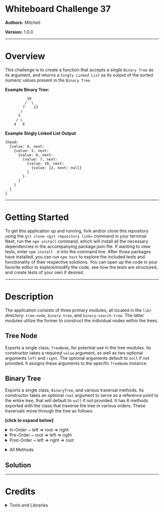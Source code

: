 # Whiteboard Challenge 37

**Authors:** Mitchell

**Version:** 1.0.0

***
# Overview
This challenge is to create a function that accepts a single `Binary Tree` as its argument, and returns a `Singly Linked List` as its output of the sorted numeric values present in the `Binary Tree`.

**Example Binary Tree:**
```
          10
         /  \
        7    13
       /     
      5
     / \
    4   6
```
**Example Singly Linked List Output**
```
{head: 
  {value: 4, next: 
    {value: 5, next:
      {value: 6, next:
        {value: 7, next:
          {value: 10, next:
            {value: 13, next: null}
          }
        }
      }
    }
  }
} 
```

***
# Getting Started
To get this application up and running, fork and/or clone this repository using the `git clone <git repository link>` command in your terminal. Next, run the `npm install` command, which will install all the necessary dependencies in the accompanying package.json file. If wanting to view tests, enter `npm install -D` into the command line. After those packages have installed, you can run `npm test` to explore the included tests and functionality of their respective solutions. You can open up the code in your favorite editor to explore/modify the code, see how the tests are structured, and create tests of your own if desired.

***
# Description
The application consists of three primary modules, all located in the `lib/` directory: `tree-node`, `binary-tree`, and `binary-search-tree`. The latter modules utilize the former to construct the individual nodes within the trees.

## Tree Node
Exports a single class, `TreeNode`, for potential use in the tree modules. Its constructor takes a required `value` argument, as well as two optional arguments `left` and `right`. The optional arguments default to `null` if not provided. It assigns these arguments to the specific `TreeNode` instance.

## Binary Tree
Exports a single class, `BinaryTree`, and various traversal methods. Its constructor takes an optional `root` argument to serve as a reference point to the entire tree, that will default to `null` if not provided. It has 6 methods exported with the class that traverse the tree in various orders. These traversals move through the tree as follows:

**[click to expand below]**

<details>
  <summary>In-Order ~ left => root => right</summary>

  * **`inOrderTraversal()`** Expects no arguments and checks for whether there is a root to the tree or not. If not, the function will return `null`. It declares a variable `resIn` to hold a record of the values in the order they were visited while traversing, to provide similar functionality as console logging each value. It calls `_inOrderTraversal(this.root, resIn)` passing it for use in the function. The function then returns the value of `resIn` as output.
  * **`_inOrderTraversal(root, res)`** Expects two arguments: `root` that represents the root of the tree to traverse, and `res` which represents an array to track the values of the tree while traversing in the order they were visited. This function operates recursively, with the breaking condition of `root` being `null`, which returns `null`. It calls itself recursively and passes `(root.left, res)` as arguments, then pushes `root.value` to res, and then calls itself recursively and passes `(root.right, res)` as arguments. This traverses the tree and tracks values in the order specified above. 
</details>

<details>
  <summary>Pre-Order ~ root => left => right</summary>

  * **`preOrderTraversal()`** Expects no arguments and checks for whether there is a root to the tree or not. If not, the function will return `null`. It declares a variable `resIn` to hold a record of the values in the order they were visited while traversing, to provide similar functionality as console logging each value. It calls `_preOrderTraversal(this.root, resIn)` passing it for use in the function. The function then returns the value of `resIn` as output.
  * **`_preOrderTraversal(root, res)`** Expects two arguments: `root` that represents the root of the tree to traverse, and `res` which represents an array to track the values of the tree while traversing in the order they were visited. This function operates recursively, with the breaking condition of `root` being `null`, which returns `null`. It pushes `root.value` to res, then calls itself recursively and passes `(root.left, res)` as arguments, and then calls itself recursively and passes `(root.right, res)` as arguments. This traverses the tree and tracks values in the order specified above. 
</details>

<details>
  <summary>Post-Order ~ left => right => root</summary>
  
  * **`postOrderTraversal()`** Expects no arguments and checks for whether there is a root to the tree or not. If not, the function will return `null`. It declares a variable `resIn` to hold a record of the values in the order they were visited while traversing, to provide similar functionality as console logging each value. It calls `_postOrderTraversal(this.root, resIn)` passing it for use in the function. The function then returns the value of `resIn` as output.
  * **`_postOrderTraversal(root, res)`** Expects two arguments: `root` that represents the root of the tree to traverse, and `res` which represents an array to track the values of the tree while traversing in the order they were visited. This function operates recursively, with the breaking condition of `root` being `null`, which returns `null`. It calls itself recursively and passes `(root.left, res)` as arguments, then calls itself recursively and passes `(root.right, res)` as arguments, and then pushes `root.value` to res. This traverses the tree and tracks values in the order specified above.
</details>

**<details>**
  <summary>All Methods</summary>

  * **`inOrderTraversal()`** Expects no arguments and checks for whether there is a root to the tree or not. If not, the function will return `null`. It declares a variable `resIn` to hold a record of the values in the order they were visited while traversing, to provide similar functionality as console logging each value. It calls `_inOrderTraversal(this.root, resIn)` passing it for use in the function. The function then returns the value of `resIn` as output.
  * **`_inOrderTraversal(root, res)`** Expects two arguments: `root` that represents the root of the tree to traverse, and `res` which represents an array to track the values of the tree while traversing in the order they were visited. This function operates recursively, with the breaking condition of `root` being `null`, which returns `null`. It calls itself recursively and passes `(root.left, res)` as arguments, then pushes `root.value` to res, and then calls itself recursively and passes `(root.right, res)` as arguments. This traverses the tree and tracks values in the order specified above. 
  * **`preOrderTraversal()`** Expects no arguments and checks for whether there is a root to the tree or not. If not, the function will return `null`. It declares a variable `resIn` to hold a record of the values in the order they were visited while traversing, to provide similar functionality as console logging each value. It calls `_preOrderTraversal(this.root, resIn)` passing it for use in the function. The function then returns the value of `resIn` as output.
  * **`_preOrderTraversal(root, res)`** Expects two arguments: `root` that represents the root of the tree to traverse, and `res` which represents an array to track the values of the tree while traversing in the order they were visited. This function operates recursively, with the breaking condition of `root` being `null`, which returns `null`. It pushes `root.value` to res, then calls itself recursively and passes `(root.left, res)` as arguments, and then calls itself recursively and passes `(root.right, res)` as arguments. This traverses the tree and tracks values in the order specified above. 
  * **`postOrderTraversal()`** Expects no arguments and checks for whether there is a root to the tree or not. If not, the function will return `null`. It declares a variable `resIn` to hold a record of the values in the order they were visited while traversing, to provide similar functionality as console logging each value. It calls `_postOrderTraversal(this.root, resIn)` passing it for use in the function. The function then returns the value of `resIn` as output.
  * **`_postOrderTraversal(root, res)`** Expects two arguments: `root` that represents the root of the tree to traverse, and `res` which represents an array to track the values of the tree while traversing in the order they were visited. This function operates recursively, with the breaking condition of `root` being `null`, which returns `null`. It calls itself recursively and passes `(root.left, res)` as arguments, then calls itself recursively and passes `(root.right, res)` as arguments, and then pushes `root.value` to res. This traverses the tree and tracks values in the order specified above.
</details>

## Solution

***
# Credits 
**<details>**
  <summary>Tools and Libraries</summary>

  * [ESLint](https://www.npmjs.com/package/eslint) ~ npmjs.com/package/eslint
  * [Jest](https://facebook.github.io/jest/) ~ facebook.github.io/jest/
</details>


